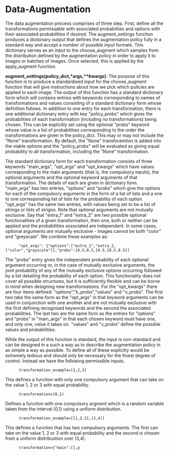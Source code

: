 # Data-Augmentation

The data augmentation process comprises of three step. First, define all the transformations permissable with associated probabiities and options with their associated probabilities if desired. The augment_settings function produces a dictionary output that defines the augmentation policy fully in a standard way and accept a number of possible input formats. This dictionary serves as an input to the choose_augment which samples from the distribution defined by the augmentation policy in order to apply it to images or batches of images. Once selected, this is applied by the apply_augment function.

__augment_settings(policy_dict,\*args,\*\*kwargs)__: The purpose of this function is to produce a standardised input for the choose_augment function that will give instructions about how we pick which policies are applied to each image. The output of this function has a standard dictionary form which will contains entries with keywords corresponding to names of transformations and values consisting of a standard dictionary form whose definition follows. In addiition to one entry for each transformation, there is one additional dictionary entry with key "policy_probs" which gives the probabilities of each transformation (including no transformations) being chosen. This can be explicitly set using the optional "probs" keyword whose value is a list of probabilities corresponding to the order the transformations are given in the policy_dict. This may or may not include  the "None" transformation. By default, the "None" transforamtion is added into the viable options and the "policy_probs" will be evaluated as giving equal probability to all transformation, including the "None" transformation. 

The standard dictionary form for each transformation consists of three keywords "main_args", "opt_args" and "opt_kwargs" which have values corresponding to the main arguments (that is, the compulsory inputs), the optional arguments and the optional keyword arguments of that transformation. The details of each are given in dictionary form. "main_args" has two entries, "options" and "probs" which give the options for each of the compulsory arguments in the form of a list of lists and a one to one corresponding list of lists for the probability of each option. "opt_args" has the same two entries, with values being set to be a list of strings or lists of strigns. Note that optional arguments are not mutually exclusive. Say that "extra_1" and "extra_2" are two possible optional functionalities of a given transformation, then one, both or neither can be applied and the probabilities associated are independent. In some cases, optional arguments _are_ mutually exclusive - images cannot be both "color" and "greyscale". We combine these examples as:

          "opt_args": {"options":["extra_1","extra_2,["color","grayscale"]],"probs":[0.5,0.5,[0.5,[0.5,0.5]]

The "probs" entry gives the independent probability of each optional argument occurring or, in the case of mutually exclusive arguments, the joint probability of any of the mutually exclusive options occurring followed by a list detailing the probability of each option. This functionality does not cover all possible structures, but it is sufficiently flexible and can be borne in mind when designing new transformations. For the "opt_kwargs" there are four items defined: "options","k_probs","values" and "v_probs". The first two take the same form as the "opt_args" in that keyword arguments can be used in conjunction with one another and are not mutually exclusive with the first defining recognised keywords and the second the associated probabilities. The last two are the same form as the entries for "options" and "probs" in "main_args" in that each chosen keyword must have one, and only one, value it takes on. "values" and "v_probs" define the possible values and probabilities. 
          
While the output of this function is standard, the input is non-standard and can be designed in a such a way as to describe the augmentation policy in as simple a way as possible. To define all of these explicitly would be extremely tedious and should only be necessary for the finest degree of control. Instead we have the following permissible inputs.

          transformation_example=[1,2,3]
          
This defines a function with only one compulsory argument that can take on the value 1, 2 or 3 with equal probability.

          transformation=(0,1)
          
Defines a function with one compulsory argment which is a random variable taken from the interval (0,1) using a uniform distribution.

          transformation_example=[[1,2,3],(3,4)]
          
This defines a function that has two compulsory arguments. The first can take on the value 1, 2 or 3 with equal probability and the second is chosen from a uniform distribustion over (3,4).





          transformation={"main":[],p
